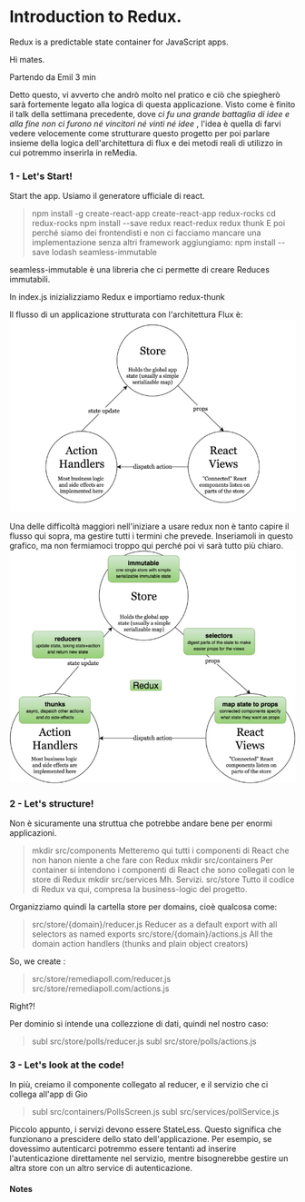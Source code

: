 # Introduction to Redux.
Redux is a predictable state container for JavaScript apps.

Hi mates.

Partendo da Emil
3 min

Detto questo, vi avverto che andrò molto nel pratico e ciò che spiegherò sarà fortemente legato alla logica di questa applicazione.
Visto come è finito il talk della settimana precedente, dove _ci fu una grande battaglia di idee e alla fine non ci furono né vincitori né vinti né idee_ , l'idea è quella di farvi vedere velocemente come strutturare questo progetto per poi parlare insieme della logica dell'architettura di flux e dei metodi reali di utilizzo in cui potremmo inserirla in reMedia.

### 1 - Let's Start!
Start the app. Usiamo il generatore ufficiale di react. 
> npm install -g create-react-app
> create-react-app redux-rocks
> cd redux-rocks
> npm install --save  redux react-redux redux thunk
E poi perché siamo dei frontendisti e non ci facciamo mancare una implementazione senza altri framework aggiungiamo:
> npm install --save lodash seamless-immutable

seamless-immutable è una libreria che ci permette di creare Reduces  immutabili.

In index.js inizializziamo Redux e importiamo redux-thunk

Il flusso di un applicazione strutturata con l'architettura Flux è: 
![alt tag](img1.png)

Una delle difficoltà maggiori nell'iniziare a usare redux non è tanto capire il flusso qui sopra, ma gestire tutti i termini che prevede. Inseriamoli in questo grafico, ma non fermiamoci troppo qui perché poi vi sarà tutto più chiaro.
![alt tag](img2.png)

### 2 - Let's structure!
Non è sicuramente una struttua che potrebbe andare bene per enormi applicazioni. 

> mkdir src/components
  Metteremo qui tutti i componenti di React che non hanon niente a che fare con Redux
> mkdir src/containers
  Per container si intendono i componenti di React che sono collegati con le store di Redux
> mkdir src/services
  Mh. Servizi. 
> src/store
 Tutto il codice di Redux va qui, compresa la business-logic del progetto.

Organizziamo quindi la cartella store per domains, cioè qualcosa come: 
> src/store/{domain}/reducer.js
Reducer as a default export with all selectors as named exports
> src/store/{domain}/actions.js
All the domain action handlers (thunks and plain object creators)

So, we create : 
> src/store/remediapoll.com/reducer.js
> src/store/remediapoll.com/actions.js

Right?!

Per dominio si intende una collezzione di dati, quindi nel nostro caso: 
> subl src/store/polls/reducer.js
> subl src/store/polls/actions.js

### 3 - Let's look at the code!

In più, creiamo il componente collegato al reducer, e il servizio che ci collega all'app di Gio
> subl src/containers/PollsScreen.js
> subl src/services/pollService.js

Piccolo appunto, i servizi devono essere StateLess. Questo significa che funzionano a prescidere dello stato dell'applicazione.
Per esempio, se dovessimo autenticarci potremmo essere tentanti ad inserire l'autenticazione direttamente nel servizio, mentre bisognerebbe gestire un altra store con un altro service di autenticazione.



#### Notes

